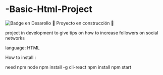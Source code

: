 # -Basic-Html-Project
 ![Badge en Desarollo](https://img.shields.io/badge/STATUS-EN%20DESAROLLO-green)
 :construction: Proyecto en construcción :construction:
 
 
 
 project in development to give tips on how to increase followers on social networks



language: HTML

How to install :

need npm node
npm install -g cli-react
npm install
npm start
